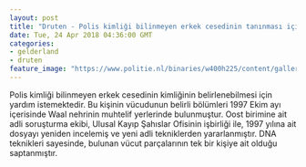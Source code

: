 ```yaml
---
layout: post
title: "Druten - Polis kimliği bilinmeyen erkek cesedinin tanınması için yardım istemektedir"
date: Tue, 24 Apr 2018 04:36:00 GMT
categories: 
- gelderland 
- druten 
feature_image: "https://www.politie.nl/binaries/w400h225/content/gallery/politie/nieuws/2018/april/02-on/vermist1.jpg"
---
```


Polis kimliği bilinmeyen erkek cesedinin kimliğinin belirlenebilmesi için yardım istemektedir.
Bu kişinin vücudunun belirli bölümleri 1997 Ekim ayı içerisinde Waal nehrinin muhtelif yerlerinde bulunmuştur. Oost birimine ait adli soruşturma ekibi, Ulusal Kayıp Şahıslar Ofisinin işbirliği ile, 1997 yılına ait dosyayı yeniden incelemiş ve yeni adli tekniklerden yararlanmıştır. DNA teknikleri sayesinde, bulunan vücut parçalarının tek bir kişiye ait olduğu saptanmıştır.
